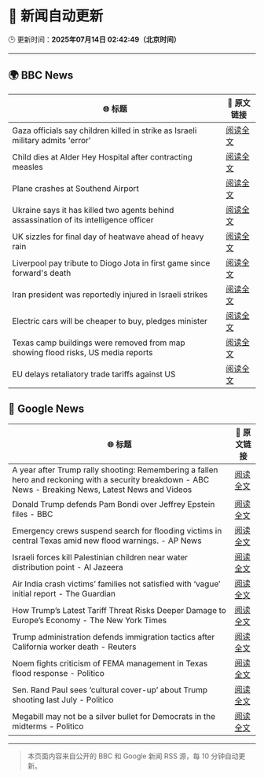 # 🧠 新闻自动更新

🕒 更新时间：**2025年07月14日 02:42:49（北京时间）**

---

## 🌍 BBC News

| 🌐 标题 | 🔗 原文链接 |
|--------|-------------|
| Gaza officials say children killed in strike as Israeli military admits 'error' | [阅读全文](https://www.bbc.com/news/articles/c0rvxjnvv71o) |
| Child dies at Alder Hey Hospital after contracting measles | [阅读全文](https://www.bbc.com/news/articles/c8j1k3k44e2o) |
| Plane crashes at Southend Airport | [阅读全文](https://www.bbc.com/news/articles/c1jw71kjx14o) |
| Ukraine says it has killed two agents behind assassination of its intelligence officer | [阅读全文](https://www.bbc.com/news/articles/cj3r7p117l0o) |
| UK sizzles for final day of heatwave ahead of heavy rain | [阅读全文](https://www.bbc.com/news/articles/cwyxk999p5wo) |
| Liverpool pay tribute to Diogo Jota in first game since forward's death | [阅读全文](https://www.bbc.com/sport/football/articles/cz7l85y42n5o) |
| Iran president was reportedly injured in Israeli strikes | [阅读全文](https://www.bbc.com/news/articles/cn0z8n037p6o) |
| Electric cars will be cheaper to buy, pledges minister | [阅读全文](https://www.bbc.com/news/articles/cg5z4nlned0o) |
| Texas camp buildings were removed from map showing flood risks, US media reports | [阅读全文](https://www.bbc.com/news/articles/ce8zjk5yx8wo) |
| EU delays retaliatory trade tariffs against US | [阅读全文](https://www.bbc.com/news/articles/cdez5w61g5lo) |

## 📰 Google News

| 🌐 标题 | 🔗 原文链接 |
|--------|-------------|
| A year after Trump rally shooting: Remembering a fallen hero and reckoning with a security breakdown - ABC News - Breaking News, Latest News and Videos | [阅读全文](https://news.google.com/rss/articles/CBMiogFBVV95cUxOQ1ZUUC1nZlF5MGJzTDhnU2U5UHJTLWhMcDlDOUZpX1pQRHpmUVBMeVBObmhRYVJnRlFQRVo1cTJCN2dlYmVuQmFpQ05qdWN0Y19XdGNMZVpwdnFCQ2dfQVh2N29pczdxUHBvNlVZck1TOTJQUnFVcnp6YXhieXJmbnFBZVNsSnV2bzJYOGltb1U5blBvcmRiV1VFY1pEWWZMR1HSAacBQVVfeXFMTjEwQld6RHhTaDUzbHJHN2N4LVF1WVZmRkRFbFZ5enV6YjhHSzUwSjNXc0pCVzNDTjlDWG5pSXpzOEZyRm9MbE52QXJmQ1lDWnVVNmMwNXU3RkM1cENLN09ieEh1d1JDZDBfZWYweHJOd0o0aUNJZlR3ZjEwRkxqaUlHWU1YWWJkeTRsRmNicE5UdFdPWkVhRjZycGpBZGczSWM5UDNSN1k?oc=5) |
| Donald Trump defends Pam Bondi over Jeffrey Epstein files - BBC | [阅读全文](https://news.google.com/rss/articles/CBMiWkFVX3lxTE9CeTMzaE83OTNqa01FSDJPWTdKVkhhZGlCM3g2aEg2RDJ5S2R6WklBNjNjd3phWURaNnJfbElGWk1pZ0dFZndycVVtNFBrSWpoN1dtaUlwckVPd9IBX0FVX3lxTE9oaG85WFo4Z3VlV0FsTkZkUU0zdmJoSS1BcVZrNm42djJ2d0hzWDY0MkNHVTNaVUpJOU1oelFvZ2RJZF9ENGpwR2FWVWZOb0h6cXpidXQtLWxlODE4QWtr?oc=5) |
| Emergency crews suspend search for flooding victims in central Texas amid new flood warnings. - AP News | [阅读全文](https://news.google.com/rss/articles/CBMingFBVV95cUxNMmVJUkhxZk9lS1pOSTIzdFU2VF9YVTFRNVg2VGRwaEhjazFSYUsycjJtWGhMMi1ySEF3MlBzV0hoUWhZalJVZUpoOXJQVV9QRzJoamNfSjdseVJOT2NnVlg4cE1US0N4OHlrcXhucnFtOVpuYmlJT3llT194anBnT3RJYmJXeHlZYXQ3bXBYRWFyVXZyUm9iTDE0RGFXQQ?oc=5) |
| Israeli forces kill Palestinian children near water distribution point - Al Jazeera | [阅读全文](https://news.google.com/rss/articles/CBMiqwFBVV95cUxNaTJqRGY2X0lNaVg5a3lVQkZObmNaWEREcHQyMkRzbHo0LXUzNHB1UWZGdjdVSGhnWDA3bVo5YUU0U2ZHbFQwRWZBNDZZTzZYMWdOVkRCaWFHbDlhTkJfTDFpUUlOS2taUl9vUGJUVjVTdXdPcC1aRWZkcklPdzlBNFZXMnNlN1ZRaXZFdVk5WHlxeHJ5dkYyNXBUSkhaS0VVTnhXSXZ5UjhmVGPSAbABQVVfeXFMUEVybXB6dVpWMFR4ZjdOOWlKUHc4bmtJZk9TNXZVblQxVVhEMDB2U3MxbWxkRHBoZzJXTjhFUU1QYVUta0o1NFpLTVhfSGo1WURYdnQtS3NoRVprS1VXOTdwWVgwOHBXMmNOX0VES2RwNTR6Skp5LThVOXRpanFsOVNDTVNjbDJPZG1MbUdINWMtYmJhNVM3MVVoYlhNQXpweWR6LU1EOHdZT0xaSHZkcjc?oc=5) |
| Air India crash victims’ families not satisfied with ‘vague’ initial report - The Guardian | [阅读全文](https://news.google.com/rss/articles/CBMiugFBVV95cUxPXzZ2ZUpfOFJTR05UdTA2U3pqOHZYdXRMTVlYVWl4RTBDQW95cjlZUWt6RjZmdmt4ZHhwNFVkMDVnRWRpdklYYTNDWjlVajB3TW1KN3hySWZRSGdVWEhhTjdQQ0RaTW4xd0RLOXRQWU0zTlV5TzZCdjFEMG9XQnJSZVVjU1R5TC1wMjlnZTU2X01oZm05eEMzWU5IZmNRUG5oS01sRnptM1o5UGJBckdvYmhWY2JGNldyaUE?oc=5) |
| How Trump’s Latest Tariff Threat Risks Deeper Damage to Europe’s Economy - The New York Times | [阅读全文](https://news.google.com/rss/articles/CBMigwFBVV95cUxQQU1pSUtQSG5jcXRvN29SQzF1QWR4MkZjZG1HcFYwR1dqV1dBWG94Z3ZRZ0pBWmJhdVMtdTI1YTFzNkk4dkpaVWRTcE8xVGZDbHJ2OGZpVlQwRDREcnRZSFVUak9kemQ1WmUyZG5tazVoMlZkWlRfb1NvZllpRmFlU1k4bw?oc=5) |
| Trump administration defends immigration tactics after California worker death - Reuters | [阅读全文](https://news.google.com/rss/articles/CBMiwAFBVV95cUxNVm53ZmtDems5SUd3VjFMeFZ6M2RjZ3FEbFp1WUI1OWEybnNMR2YxdjNjZ0txWkx2VlNtVnVpSC1TTGFmZ1NoeFV2aENxclUxTHJPUG1NNmc5MXYxem1UUEhUQjlfNnlrRVBUZmNhdm1JZktWOVEyeVZPelZzNDJUQno0X3FmN19uVEJxaEQybVR0ZnIzWkJNWHNjMnhYWXQySHVTWmxlTEVEenhkbFB1VjJOeVNkQWlxTVktV2JUM1A?oc=5) |
| Noem fights criticism of FEMA management in Texas flood response - Politico | [阅读全文](https://news.google.com/rss/articles/CBMihAFBVV95cUxNNlpfVDBHcDBMbHFOek9MZWwtal9tNkhTVUVEMmRIZ3JWMldSZWRJZ1FUMFlGTGZQeFdPbnM5NEVHdXVrSWx5U3dtS01zaTJoV0lHQ3FXWnBTVy1IbWxPVGMzV3UxdktXS0c2c1RSMm9qODdocDhmYW9jWGd3cE1lRmdMalo?oc=5) |
| Sen. Rand Paul sees ‘cultural cover-up’ about Trump shooting last July - Politico | [阅读全文](https://news.google.com/rss/articles/CBMikwFBVV95cUxQRXZXd19RQW10aFVsNGVpYktqRzdnYmlTR0Fvbng2bV9iQVNVNlpreVlxWlhIUUg5SjZRTXc0aEdnRVNKRDk4c09qbTU3RVB6VEZ5WG41eVY1b29HaWJsUW0zVjFfMzlHVTdXdFpfbS1KZVRocVdSN1VUSkFta1NLcXBSYkNSaDRpel9xdlE0NjZmZFU?oc=5) |
| Megabill may not be a silver bullet for Democrats in the midterms - Politico | [阅读全文](https://news.google.com/rss/articles/CBMie0FVX3lxTE5qQ1BsLVNiMkFoT2dkQzlqaHQ4bXFtR3BWcTRiYW9mcVRsREFPMmdkQXFIbE8yRmU1TjZvWXNZQll0NjJfblJUNzl3NVdfSHo1WTBhU2NaMVpOdTRnQ1NrclVlNHVPN191TFY1S0pUUmpzWXdmdEJ4Ry1WZw?oc=5) |

---
> 本页面内容来自公开的 BBC 和 Google 新闻 RSS 源，每 10 分钟自动更新。